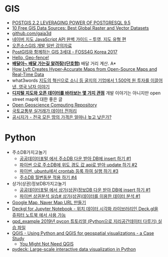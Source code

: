 GIS
===

* [POSTGIS 2.2 LEVERAGING POWER OF POSTGRESQL 9.5](http://www.postgresonline.com/journal/archives/350-PostGIS-2.2-leveraging-power-of-PostgreSQL-9.5.html)
* [10 Free GIS Data Sources: Best Global Raster and Vector Datasets](http://gisgeography.com/best-free-gis-data-sources-raster-vector/)
* [github.com/gaia3d](https://github.com/gaia3d)
* [네이버 지도 JavaScript API 완벽 가이드 – 투영, 지도 유형 편](http://d2.naver.com/helloworld/9121395)
* [오픈소스GIS 개발 일반 강의자료](https://www.slideshare.net/jangbi882/gis-73194454)
* [PostGIS와 함께하는 GIS 3세대 - FOSS4G Korea 2017](https://www.slideshare.net/jangbi882/postgis-gis-3-foss4g-korea-2017)
* [Hello, Geo-fence!](http://woowabros.github.io/experience/2018/03/31/hello-geofence.html)
* [**배달아~ 배달 가는길 알려줘!(단호함)**](http://woowabros.github.io/experience/2019/02/07/real-distance-finder.html) 배달 거리 계산. A\*
* [How Lyft Creates Hyper-Accurate Maps from Open-Source Maps and Real-Time Data](https://eng.lyft.com/how-lyft-creates-hyper-accurate-maps-from-open-source-maps-and-real-time-data-8dcf9abdd46a)
* what3words [지도의 혁신으로 소니 등 굴지의 기업에서 1,500억 원 투자를 이끌어 낸, 영국 남자 이야기](https://ppss.kr/archives/193927)
* [**디지털 지도와 오픈 데이터를 바라보는 몇 가지 관점**](https://medium.com/seoul-libre-maps/%EB%94%94%EC%A7%80%ED%84%B8-%EC%A7%80%EB%8F%84%EC%99%80-%EC%98%A4%ED%94%88%EB%8D%B0%EC%9D%B4%ED%84%B0%EB%A5%BC-%EB%B0%94%EB%9D%BC%EB%B3%B4%EB%8A%94-%EB%AA%87-%EA%B0%80%EC%A7%80-%EA%B4%80%EC%A0%90-76a4bd411168) 개발 이야기는 아니지만 open street map에 대한 좋은 글
* [Open Geoscience Computing Repository](https://github.com/yohanesnuwara/open-geoscience-repository)
* [국토교통부 실거래가 데이터 전처리](https://www.vw-lab.com/80?category=787869)
* [공시지가 - 전국 모든 땅의 가격은 얼마나 높고 낮은가?](https://www.vw-lab.com/76?category=787869)

# Python
* 주소DB가지고놀기
  * [공공데이터포털 에서 주소DB 다운 받아 DB에 insert 하기 #1](https://stricky.tistory.com/116)
  * [파이썬 으로 주소DB에 위도 경도 값 api로 받아 update 하기 #2](https://stricky.tistory.com/119)
  * [파이썬, ubuntu에서 crontab 등록 하여 실행 하기 #3](https://stricky.tistory.com/134)
  * [주소DB 월변동분 적용 하기 #4](https://stricky.tistory.com/138)
* 상가(상권)정보DB가지고놀기
  * [공공데이터포털 에서 상가(상권)정보DB 다운 받아 DB에 insert 하기 #1](https://stricky.tistory.com/170)
  * [파이썬 상권분석 실습# 상가(상권)데이터를 이용한 데이터 분석 #1](https://stricky.tistory.com/178)
* [Google Map, Naver Map URL 만들기](https://jehyunlee.github.io/2020/04/15/GIS-Python-1-GoogleMapNaverMap/)
* [Deckgl for Jupyter Notebook - 위치 데이터 시각화 라이브러리인 Deck.gl을 쥬피터 노트북 에서 사용 가능](https://github.com/heumsi/deckgl-jupyter)
* [gpd_example 2019년 pycon 튜토리얼 (Python으로 지리공간데이터 다루기) 실습 파일](https://github.com/rollinstar/gpd_example)
* [QGIS - Using Python and QGIS for geospatial visualizations - a Case Study](https://www.airpair.com/python/posts/using-python-and-qgis-for-geospatial-visualization)
  * [You Might Not Need QGIS](http://blog.webkid.io/you-might-not-need-qgis/)
* [pydeck: Large-scale interactive data visualization in Python](https://github.com/uber/deck.gl/tree/master/bindings/python/pydeck)
